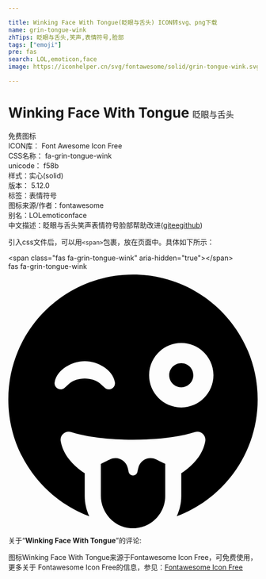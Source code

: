 ```yaml
---

title: Winking Face With Tongue(眨眼与舌头) ICON转svg、png下载
name: grin-tongue-wink
zhTips: 眨眼与舌头,笑声,表情符号,脸部
tags: ["emoji"]
pre: fas
search: LOL,emoticon,face
image: https://iconhelper.cn/svg/fontawesome/solid/grin-tongue-wink.svg

---
```


# Winking Face With Tongue  <small style="font-size: 60%;font-weight: 100">眨眼与舌头</small>


<div class="detail-page">
<p>
<span><span class="badge-success badge">免费图标</span> </span>
<br/>
<span>
ICON库：
<span class="badge-secondary badge">Font Awesome Icon Free</span> 
</span>
<br/>
<span>
CSS名称：
<span class="badge-secondary badge">fa-grin-tongue-wink</span> 
</span>
<br/>
<span>
unicode：
<span class="badge-secondary badge">f58b</span> 
<copy-btn content='f58b' btn-title=""></copy-btn>
<copy-btn :content='String.fromCodePoint(parseInt("f58b", 16))' btn-title="复制U"></copy-btn>
</span><br/><span>样式：<span class="badge-light badge">实心(solid)</span></span>
<br/>
<span>
版本：
<span class="badge-secondary badge">5.12.0</span> 
</span><br/><span>标签：<span class="badge-light badge"><router-link to="/tags/emoji.html">表情符号</router-link></span></span>
<br/>
<span>图标来源/作者：<span class="badge-light badge">fontawesome</span></span> 
<br/>
<span>别名：<span class="badge-light badge">LOL</span><span class="badge-light badge">emoticon</span><span class="badge-light badge">face</span></span><br/><span class="zh-detail">中文描述：<span class="badge-primary badge">眨眼与舌头</span><span class="badge-primary badge">笑声</span><span class="badge-primary badge">表情符号</span><span class="badge-primary badge">脸部</span><span class="help-link"><span>帮助改进</span>(<a href="https://gitee.com/liuwave/icon-helper/edit/master/json/fontawesome/solid/grin-tongue-wink.json" target="_blank" rel="noopener noreferrer">gitee</a><a href="https://github.com/liuwave/icon-helper/edit/master/json/fontawesome/solid/grin-tongue-wink.json" target="_blank" rel="noopener noreferrer">github</a></span>)</span><br/>
</p>
</div>
<div class="alert alert-dark">
  <i class="fas fa-grin-tongue-wink fa-xs"></i>
  <i class="fas fa-grin-tongue-wink fa-sm"></i>
  <i class="fas fa-grin-tongue-wink fa-lg"></i>
  <i class="fas fa-grin-tongue-wink fa-2x"></i>
  <i class="fas fa-grin-tongue-wink fa-3x"></i>
  <i class="fas fa-grin-tongue-wink fa-5x"></i>
  <i class="fas fa-grin-tongue-wink fa-7x"></i>
</div>
<div>
  <p>引入css文件后，可以用<code>&lt;span&gt;</code>包裹，放在页面中。具体如下所示：    
  </p>
  <div class="alert alert-primary" style="font-size: 14px">
    &lt;span class="fas fa-grin-tongue-wink" aria-hidden="true"&gt;&lt;/span&gt;
    <copy-btn content='<span class="fas fa-grin-tongue-wink" aria-hidden="true"></span>'></copy-btn>
  </div>
  <div class="alert alert-secondary">
    <i class="fas fa-grin-tongue-wink"
    style="font-size: 24px"
    aria-hidden="true"></i> fas fa-grin-tongue-wink
    <copy-btn content="fas fa-grin-tongue-wink" btn-title="复制图标名称"></copy-btn>
  </div>
</div>
<div id="svg" class="svg-wrap">
<svg xmlns="http://www.w3.org/2000/svg" viewBox="0 0 496 512"><path d="M344 184c-13.3 0-24 10.7-24 24s10.7 24 24 24 24-10.7 24-24-10.7-24-24-24zM248 8C111 8 0 119 0 256c0 106.3 67 196.7 161 232-5.6-12.2-9-25.7-9-40v-45.5c-24.7-16.2-43.5-38.1-47.8-63.8-2-11.8 9.3-21.5 20.7-17.9C155.1 330.5 200 336 248 336s92.9-5.5 123.1-15.2c11.5-3.7 22.6 6.1 20.7 17.9-4.3 25.7-23.1 47.6-47.8 63.8V448c0 14.3-3.4 27.8-9 40 94-35.3 161-125.7 161-232C496 119 385 8 248 8zm-56 225l-9.5-8.5c-14.8-13.2-46.2-13.2-61 0L112 233c-8.5 7.4-21.6.3-19.8-10.8 4-25.2 34.2-42.1 59.9-42.1S208 197 212 222.2c1.6 11.1-11.6 18.2-20 10.8zm152 39c-35.3 0-64-28.7-64-64s28.7-64 64-64 64 28.7 64 64-28.7 64-64 64zm-50.9 102.6c-14.4-6.5-31.1 2.2-34.6 17.6l-1.8 7.8c-2.1 9.2-15.2 9.2-17.3 0l-1.8-7.8c-3.5-15.4-20.2-24.1-34.6-17.6-.9.4.3-.2-18.9 9.4v63c0 35.2 28 64.5 63.1 64.9 35.7.5 64.9-28.4 64.9-64v-64c-19.5-9.6-18.2-8.9-19-9.3z"/></svg>
</div>
<detail full-name='fa-grin-tongue-wink'></detail>
<div class="icon-detail__container">
<p>关于“<b>Winking Face With Tongue</b>”的评论:</p>
</div>
<Vssue title="关于“Winking Face With Tongue”的评论" />    
<div><p>图标Winking Face With Tongue来源于Fontawesome Icon Free，可免费使用，更多关于  Fontawesome Icon Free的信息，参见：<a target="_blank" href="https://iconhelper.cn/fontawesome.html">Fontawesome Icon Free</a>
</p></div>
